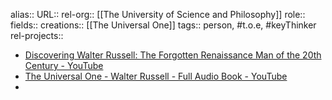 alias::
URL::
rel-org:: [[The University of Science and Philosophy]] 
role::
fields::
creations:: [[The Universal One]] 
tags:: person, #t.o.e, #keyThinker 
rel-projects::


- [Discovering Walter Russell: The Forgotten Renaissance Man of the 20th Century - YouTube](https://www.youtube.com/watch?v=lTL5yk1ZLPQ)
- [The Universal One - Walter Russell - Full Audio Book - YouTube](https://www.youtube.com/watch?v=qrKnLSn70F0)
-